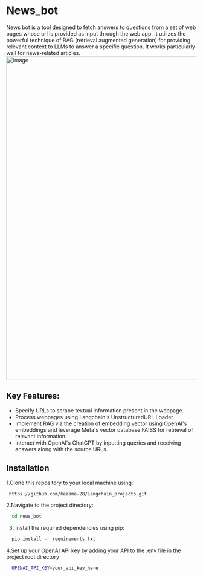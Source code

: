 # News_bot
News bot is a tool designed to fetch answers to questions from a set of web pages whose url is provided as input through the web app. It utilizes the powerful technique of RAG (retrieval augmented generation) for providing relevant context to LLMs to answer a specific question.
It works particularly well for news-related articles.
<img width="857" alt="image" src="https://github.com/kazama-28/Langchain_projects/assets/67082080/b22c82cf-1d3b-4373-974c-cf39aba3980e">

## Key Features:
- Specify URLs to scrape textual information present in the webpage.
- Process webpages using Langchain's UnstructuredURL Loader.
- Implement RAG via the creation of embedding vector using OpenAI's embeddings and leverage Meta's vector database FAISS for retrieval of relevant information.
- Interact with OpenAI's ChatGPT by inputting queries and receiving answers along with the source URLs.
  
## Installation

1.Clone this repository to your local machine using:

```bash
 https://github.com/kazama-28/Langchain_projects.git
```
2.Navigate to the project directory:

```bash
  cd news_bot
```
3. Install the required dependencies using pip:

```bash
  pip install -r requirements.txt
```
4.Set up your OpenAI API key by adding your API to the .env file in the project root directory

```bash
  OPENAI_API_KEY=your_api_key_here



